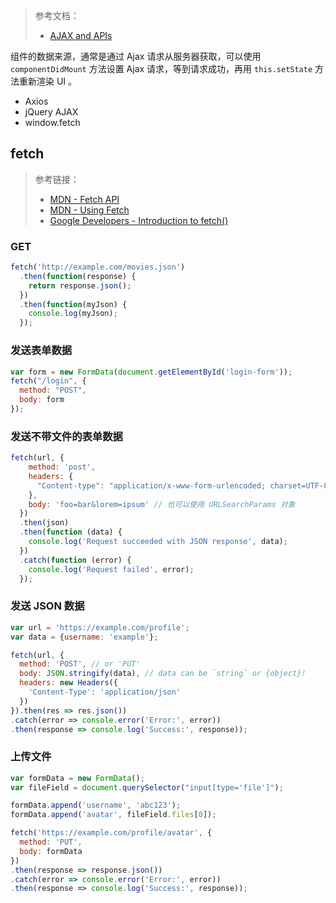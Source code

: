 > 参考文档：
> - [AJAX and APIs](https://reactjs.org/docs/faq-ajax.html)

组件的数据来源，通常是通过 Ajax 请求从服务器获取，可以使用 `componentDidMount` 方法设置 Ajax 请求，等到请求成功，再用 `this.setState` 方法重新渲染 UI 。

- Axios
- jQuery AJAX
- window.fetch

## fetch

> 参考链接：
> - [MDN - Fetch API](https://developer.mozilla.org/en-US/docs/Web/API/Fetch_API)
> - [MDN - Using Fetch](https://developer.mozilla.org/en-US/docs/Web/API/Fetch_API/Using_Fetch)
> - [Google Developers - Introduction to fetch()](https://developers.google.com/web/updates/2015/03/introduction-to-fetch)

### GET

```javascript
fetch('http://example.com/movies.json')
  .then(function(response) {
    return response.json();
  })
  .then(function(myJson) {
    console.log(myJson);
  });
```

### 发送表单数据

```javascript
var form = new FormData(document.getElementById('login-form'));
fetch("/login", {
  method: "POST",
  body: form
});
```

### 发送不带文件的表单数据

```javascript
fetch(url, {
    method: 'post',
    headers: {
      "Content-type": "application/x-www-form-urlencoded; charset=UTF-8"
    },
    body: 'foo=bar&lorem=ipsum' // 也可以使用 URLSearchParams 对象
  })
  .then(json)
  .then(function (data) {
    console.log('Request succeeded with JSON response', data);
  })
  .catch(function (error) {
    console.log('Request failed', error);
  });
```

### 发送 JSON 数据

```javascript
var url = 'https://example.com/profile';
var data = {username: 'example'};

fetch(url, {
  method: 'POST', // or 'PUT'
  body: JSON.stringify(data), // data can be `string` or {object}!
  headers: new Headers({
    'Content-Type': 'application/json'
  })
}).then(res => res.json())
.catch(error => console.error('Error:', error))
.then(response => console.log('Success:', response));
```

### 上传文件

```javascript
var formData = new FormData();
var fileField = document.querySelector("input[type='file']");

formData.append('username', 'abc123');
formData.append('avatar', fileField.files[0]);

fetch('https://example.com/profile/avatar', {
  method: 'PUT',
  body: formData
})
.then(response => response.json())
.catch(error => console.error('Error:', error))
.then(response => console.log('Success:', response));
```

